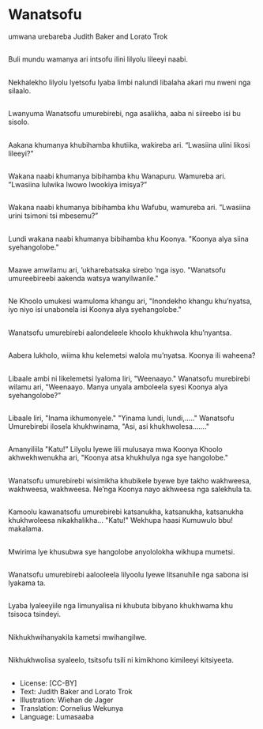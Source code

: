 # Wanatsofu
umwana
urebareba
Judith Baker and Lorato
Trok

##
Buli mundu wamanya
ari intsofu ilini lilyolu
lileeyi naabi.


##
Nekhalekho lilyolu
lyetsofu lyaba limbi
nalundi libalaha akari
mu nweni nga silaalo.


##
Lwanyuma Wanatsofu
umurebirebi, nga
asalikha, aaba ni
siireebo isi bu sisolo.


##
Aakana khumanya
khubihamba khutiika,
wakireba ari.
“Lwasiina ulini likosi
lileeyi?”


##
Wakana naabi
khumanya bibihamba
khu Wanapuru.
Wamureba ari.
”Lwasiina lulwika lwowo
lwookiya imisya?”


##
Wakana naabi
khumanya bibihamba
khu Wafubu, wamureba
ari.
”Lwasiina urini tsimoni
tsi mbesemu?”


##
Lundi wakana naabi
khumanya bibihamba
khu Koonya.
"Koonya alya siina
syehangolobe."


##
Maawe amwilamu ari,
’ukharebatsaka sirebo
‘nga isyo.
"Wanatsofu
umureebireebi aakenda
watsya wanyilwanile."


##
Ne Khoolo umukesi
wamuloma khangu ari,
"Inondekho khangu
khu’nyatsa,
iyo niyo isi unabonela
isi Koonya alya
syehangolobe."


##
Wanatsofu umurebirebi
aalondeleele khoolo
khukhwola khu’nyantsa.


##
Aabera lukholo, wiima
khu kelemetsi
walola mu’nyatsa.
Koonya ili waheena?


##
Libaale ambi ni
likelemetsi lyaloma liri,
"Weenaayo." Wanatsofu
murebirebi wilamu ari,
"Weenaayo. Manya
unyala amboleela syesi
Koonya alya
syehangolobe?"


##
Libaale liri, "Inama
ikhumonyele."
"Yinama lundi,
lundi,....." Wanatsofu
Umurebirebi ilosela
khukhwinama, "Asi, asi
khukhwolesa......."


##
Amanyiliila "Katu!"
Lilyolu lyewe lili
mulusaya mwa Koonya
Khoolo
akhwekhwenukha ari,
"Koonya atsa khukhulya
nga sye hangolobe."


##
Wanatsofu umurebirebi
wisimikha khubikele
byewe bye takho
wakhweesa,
wakhweesa,
wakhweesa.
Ne’nga Koonya nayo
akhweesa nga
salekhula ta.


##
Kamoolu kawanatsofu
umurebirebi
katsanukha,
katsanukha,
katsanukha
khukhwoleesa
nikakhalikha...
"Katu!" Wekhupa haasi
Kumuwulo bbu!
makalama.


##
Mwirima lye khusubwa
sye hangolobe
anyololokha wikhupa
mumetsi.


##
Wanatsofu umurebirebi
aalooleela lilyoolu
lyewe litsanuhile nga
sabona isi lyakama ta.


##
Lyaba lyaleeyiile nga
limunyalisa ni khubuta
bibyano khukhwama
khu tsisoca tsindeyi.


##
Nikhukhwihanyakila
kametsi mwihangilwe.


##
Nikhukhwolisa syaleelo,
tsitsofu tsili ni
kimikhono kimileeyi
kitsiyeeta.


##
* License: [CC-BY]
* Text: Judith Baker and Lorato Trok
* Illustration: Wiehan de Jager
* Translation: Cornelius Wekunya
* Language: Lumasaaba
